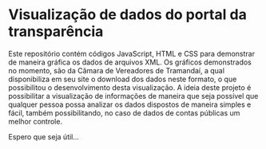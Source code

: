 # Visualização de dados do portal da transparência

Este repositório contém códigos JavaScript, HTML e CSS para demonstrar de maneira gráfica os dados de arquivos XML. Os gráficos demonstrados no momento, são da Câmara de Vereadores de Tramandaí, a qual disponibiliza em seu site o download dos dados neste formato, o que possibilitou o desenvolvimento desta visualização.
A ideia deste projeto é possibilitar a visualização de informações de maneira que seja possível que qualquer pessoa possa analizar os dados dispostos de maneira simples e fácil, também possibilitando, no caso de dados de contas públicas um melhor controle.

Espero que seja útil...
